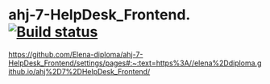 # ahj-7-HelpDesk_Frontend. [![Build status](https://ci.appveyor.com/api/projects/status/n6a6f373vj9unls1?svg=true)](https://ci.appveyor.com/project/Elena-diploma/ahj-7-helpdesk-frontend)
https://github.com/Elena-diploma/ahj-7-HelpDesk_Frontend/settings/pages#:~:text=https%3A//elena%2Ddiploma.github.io/ahj%2D7%2DHelpDesk_Frontend/
